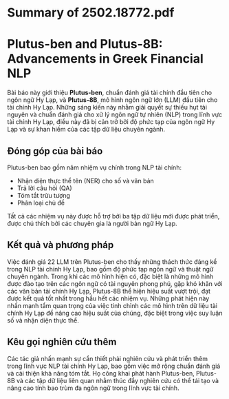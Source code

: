 # Summary of 2502.18772.pdf

# Plutus-ben and Plutus-8B: Advancements in Greek Financial NLP

Bài báo này giới thiệu **Plutus-ben**, chuẩn đánh giá tài chính đầu tiên cho ngôn ngữ Hy Lạp, và **Plutus-8B**, mô hình ngôn ngữ lớn (LLM) đầu tiên cho tài chính Hy Lạp. Những sáng kiến này nhằm giải quyết sự thiếu hụt tài nguyên và chuẩn đánh giá cho xử lý ngôn ngữ tự nhiên (NLP) trong lĩnh vực tài chính Hy Lạp, điều này đã bị cản trở bởi độ phức tạp của ngôn ngữ Hy Lạp và sự khan hiếm của các tập dữ liệu chuyên ngành.

## Đóng góp của bài báo

Plutus-ben bao gồm năm nhiệm vụ chính trong NLP tài chính: 
- Nhận diện thực thể tên (NER) cho số và văn bản
- Trả lời câu hỏi (QA)
- Tóm tắt trừu tượng
- Phân loại chủ đề

Tất cả các nhiệm vụ này được hỗ trợ bởi ba tập dữ liệu mới được phát triển, được chú thích bởi các chuyên gia là người bản ngữ Hy Lạp.

## Kết quả và phương pháp

Việc đánh giá 22 LLM trên Plutus-ben cho thấy những thách thức đáng kể trong NLP tài chính Hy Lạp, bao gồm độ phức tạp ngôn ngữ và thuật ngữ chuyên ngành. Trong khi các mô hình hiện có, đặc biệt là những mô hình được đào tạo trên các ngôn ngữ có tài nguyên phong phú, gặp khó khăn với các văn bản tài chính Hy Lạp, Plutus-8B thể hiện hiệu suất vượt trội, đạt được kết quả tốt nhất trong hầu hết các nhiệm vụ. Những phát hiện này nhấn mạnh tầm quan trọng của việc tinh chỉnh các mô hình trên dữ liệu tài chính Hy Lạp để nâng cao hiệu suất của chúng, đặc biệt trong việc suy luận số và nhận diện thực thể.

## Kêu gọi nghiên cứu thêm

Các tác giả nhấn mạnh sự cần thiết phải nghiên cứu và phát triển thêm trong lĩnh vực NLP tài chính Hy Lạp, bao gồm việc mở rộng chuẩn đánh giá và cải thiện khả năng tóm tắt. Họ công khai phát hành Plutus-ben, Plutus-8B và các tập dữ liệu liên quan nhằm thúc đẩy nghiên cứu có thể tái tạo và nâng cao tính bao trùm đa ngôn ngữ trong lĩnh vực tài chính.

